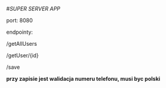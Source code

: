 #_SUPER SERVER APP_

port: 8080

endpointy: 

/getAllUsers

/getUser/{id}

/save

**przy zapisie jest walidacja numeru telefonu, musi byc polski**